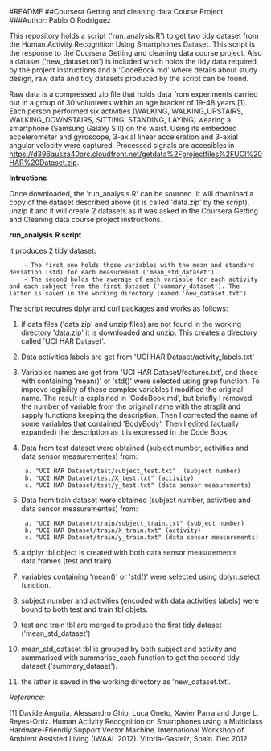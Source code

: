 #README
##Coursera Getting and cleaning data Course Project
###Author: Pablo O Rodriguez



This repository holds a script ('run_analysis.R') to get two tidy dataset from the Human Activity Recognition Using Smartphones Dataset. This script is the response to the Coursera Getting and cleaning data course project. Also a dataset ('new_dataset.txt') is included which holds the tidy data required by the project instructions and a 'CodeBook.md' where details about study design, raw data and tidy datasets produced by the script can be found.

Raw data is a compressed zip file that holds data from experiments carried out in a group of 30 volunteers within an age bracket of 19-48 years [1]. Each person performed six activities (WALKING, WALKING_UPSTAIRS, WALKING_DOWNSTAIRS, SITTING, STANDING, LAYING) wearing a smartphone (Samsung Galaxy S II) on the waist. Using its embedded accelerometer and gyroscope, 3-axial linear acceleration and 3-axial angular velocity were captured. Processed signals are accesibles in https://d396qusza40orc.cloudfront.net/getdata%2Fprojectfiles%2FUCI%20HAR%20Dataset.zip.


**Intructions**

Once downloaded, the 'run_analysis.R' can be sourced. It will download a copy of the dataset described above (it is called 'data.zip' by the script), unzip it and it will create 2 datasets as it was asked in the Coursera Getting and Cleaning data course project instructions.

 

**run_analysis.R script** 

It produces 2 tidy dataset:

        - The first one holds those variables with the mean and standard deviation (std) for each measurement ('mean_std_dataset').
        - The second holds the average of each variable for each activity and each subject from the first dataset ('summary_dataset'). The latter is saved in the working directory (named 'new_dataset.txt'). 

The script requires dplyr and curl packages and works as follows:

1) if data files ('data.zip' and unzip files) are not found in the working directory 'data.zip' it is downloaded and unzip. This creates a directory called 'UCI HAR Dataset'.
2) Data activities labels are get from 'UCI HAR Dataset/activity_labels.txt'
3) Variables names are get from 'UCI HAR Dataset/features.txt', and those with containing 'mean()' or 'std()' were selected using grep function. To improve legibility of these complex variables I modified the original name. The result is explained in 'CodeBook.md', but briefly I removed the number of variable from the original name with the strsplit and sapply functions keeping the description. Then I corrected the name of some variables that contained 'BodyBody'. Then I edited (actually expanded) the description as it is expressed in the Code Book.
4) Data from test dataset were obtained (subject number, activities and data sensor measurementes) from: 
        
        a. "UCI HAR Dataset/test/subject_test.txt"  (subject number)                       
        b. "UCI HAR Dataset/test/X_test.txt" (activity)                              
        c. "UCI HAR Dataset/test/y_test.txt" (data sensor measurements) 

5) Data from train dataset were obtained (subject number, activities and data sensor measurementes) from: 
        
        a. "UCI HAR Dataset/train/subject_train.txt" (subject number)                      
        b. "UCI HAR Dataset/train/X_train.txt" (activity)                            
        c. "UCI HAR Dataset/train/y_train.txt" (data sensor measurements)

6) a dplyr tbl object is created with both data sensor measurements data.frames (test and train).
7) variables containing 'mean()' or 'std()' were selected using dplyr::select function.
8) subject number and activities (encoded with data activities labels) were bound to both test and train tbl objets.
9) test and train tbl are merged to produce the first tidy dataset ('mean_std_dataset')
10) mean_std_dataset tbl is grouped by both subject and activity and summarised with summarise_each function to get the second tidy dataset ('summary_dataset').
11) the latter is saved in the working directory as 'new_dataset.txt'.






*Reference:*

[1] Davide Anguita, Alessandro Ghio, Luca Oneto, Xavier Parra and Jorge L. Reyes-Ortiz. Human Activity Recognition on Smartphones using a Multiclass Hardware-Friendly Support Vector Machine. International Workshop of Ambient Assisted Living (IWAAL 2012). Vitoria-Gasteiz, Spain. Dec 2012